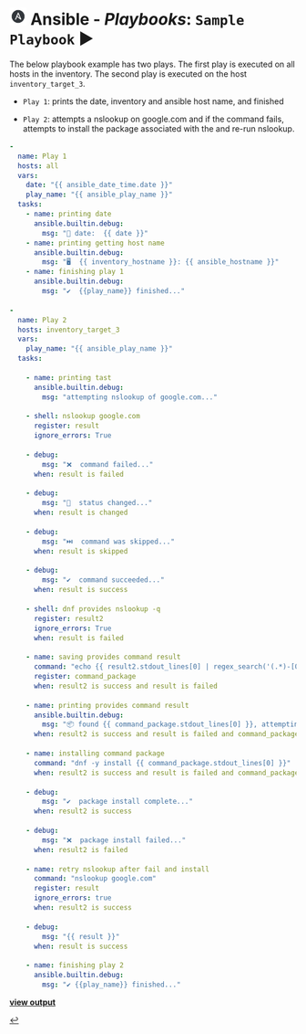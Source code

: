 # <img src="../../assets/img/ansible.png" width="30px"> **Ansible** - ***Playbooks***: `Sample Playbook` ▶️

The below playbook example has two plays. The first play is executed on all hosts in the inventory. The second play is executed on the host `inventory_target_3`. 

* `Play 1`: prints the date, inventory and ansible host name, and finished

* `Play 2`: attempts a nslookup on google.com and if the command fails, attempts to install the package associated with the and re-run nslookup. 


```yaml
- 
  name: Play 1
  hosts: all
  vars: 
    date: "{{ ansible_date_time.date }}"
    play_name: "{{ ansible_play_name }}"
  tasks:
    - name: printing date
      ansible.builtin.debug:
        msg: "📅 date:  {{ date }}"
    - name: printing getting host name
      ansible.builtin.debug:
        msg: "🖥️  {{ inventory_hostname }}: {{ ansible_hostname }}"
    - name: finishing play 1
      ansible.builtin.debug:
        msg: "✔️  {{play_name}} finished..."

- 
  name: Play 2
  hosts: inventory_target_3
  vars:
    play_name: "{{ ansible_play_name }}"
  tasks:
    
    - name: printing tast
      ansible.builtin.debug:
        msg: "attempting nslookup of google.com..."

    - shell: nslookup google.com
      register: result
      ignore_errors: True

    - debug:
        msg: "❌  command failed..."
      when: result is failed 

    - debug:
        msg: "🔎  status changed..."
      when: result is changed

    - debug:
        msg: "⏭️  command was skipped..."
      when: result is skipped

    - debug:
        msg: "✔️  command succeeded..."
      when: result is success

    - shell: dnf provides nslookup -q
      register: result2
      ignore_errors: True
      when: result is failed
    
    - name: saving provides command result
      command: "echo {{ result2.stdout_lines[0] | regex_search('(.*)-[0-9]:?', '\\1') | first  }}"
      register: command_package
      when: result2 is success and result is failed 
    
    - name: printing provides command result
      ansible.builtin.debug:
        msg: "📦 found {{ command_package.stdout_lines[0] }}, attempting to install..."
      when: result2 is success and result is failed and command_package is defined

    - name: installing command package
      command: "dnf -y install {{ command_package.stdout_lines[0] }}"
      when: result2 is success and result is failed and command_package is defined
    
    - debug:
        msg: "✔️  package install complete..."
      when: result2 is success 

    - debug:
        msg: "❌  package install failed..."
      when: result2 is failed

    - name: retry nslookup after fail and install
      command: "nslookup google.com"
      register: result 
      ignore_errors: true
      when: result2 is success

    - debug:  
        msg: "{{ result }}"
      when: result is success

    - name: finishing play 2
      ansible.builtin.debug:
        msg: "✔️ {{play_name}} finished..."

```
[**view output**](sample-out.md)
<br />

[↩️](README.md)
